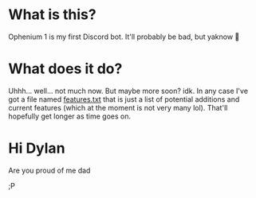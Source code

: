 # What is this?
  Ophenium 1 is my first Discord bot. It'll probably be bad, but yaknow :shrug:

# What does it do?
  Uhhh... well... not much now. But maybe more soon? idk. In any case I've got a file named [features.txt](https://github.com/tmorgan181/ophenium1/blob/master/features.txt) that is just a list of potential additions and current features (which at the moment is not very many lol). That'll hopefully get longer as time goes on.

# Hi Dylan
  Are you proud of me dad

  ;P
